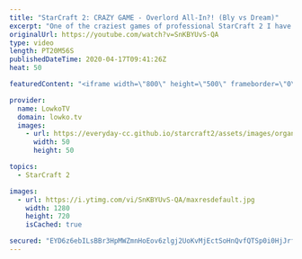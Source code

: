 ```yaml
---
title: "StarCraft 2: CRAZY GAME - Overlord All-In?! (Bly vs Dream)"
excerpt: "One of the craziest games of professional StarCraft 2 I have ever seen. In this game Bly decides to go for a proxy Hatchery with Roaches and Ravagers versus Dream on the map Purity and Industry. A chaotic game ensues as Dream manages to hold on initially and decides to take the island expansion.   Support"
originalUrl: https://youtube.com/watch?v=SnKBYUvS-QA
type: video
length: PT20M56S
publishedDateTime: 2020-04-17T09:41:26Z
heat: 50

featuredContent: "<iframe width=\"800\" height=\"500\" frameborder=\"0\" src=\"https://www.youtube.com/embed/SnKBYUvS-QA\" allow=\"accelerometer; autoplay; encrypted-media; gyroscope; picture-in-picture\" allowfullscreen></iframe>"

provider:
  name: LowkoTV
  domain: lowko.tv
  images:
    - url: https://everyday-cc.github.io/starcraft2/assets/images/organizations/lowko.tv-50x50.jpg
      width: 50
      height: 50

topics:
  - StarCraft 2

images:
  - url: https://i.ytimg.com/vi/SnKBYUvS-QA/maxresdefault.jpg
    width: 1280
    height: 720
    isCached: true

secured: "EYD6z6ebILsBBr3HpMWZmnHoEov6zlgj2UoKvMjEctSoHnQvfQTSp0i0HjJrf/zWTlnBmfOY7WMBKTzEgv3cpGfr9OZ/LQo39A9vHGeJfVtlljk5tKHfVkYjN4ee31jmp1MJSWNsPAdmblS/9gPXSOMx0xqCQsaLTriGVEZFPQelLGZGoZxW7sUerGUHmXbd5UFz1SLBxP3rxY5bva95PKcfsPTKPaC6kCMZSVokorCAk2SQ0FgXc0lyN2zlgeg6G6UvpEDVwoWt+tG8OF0mfJ0+zx4U8f/5ds1+dZYqdIdqu5Iv/3ApI9/8OyfNOS4hL5W2S/puiFMc3lzW/N/TMvuHT+AP9WSAhUHsi2p/TBKa6Gs2tGoACb2u/UjZmcjTPsXKyhyE4mFeMqFPs6mRdi23Fr10Ve33slVJcaxQ2RmmY8W7eAS+ucNn4VN6au2o;kPjk8wzWXZUEZCXOo0dBvw=="
---
```


